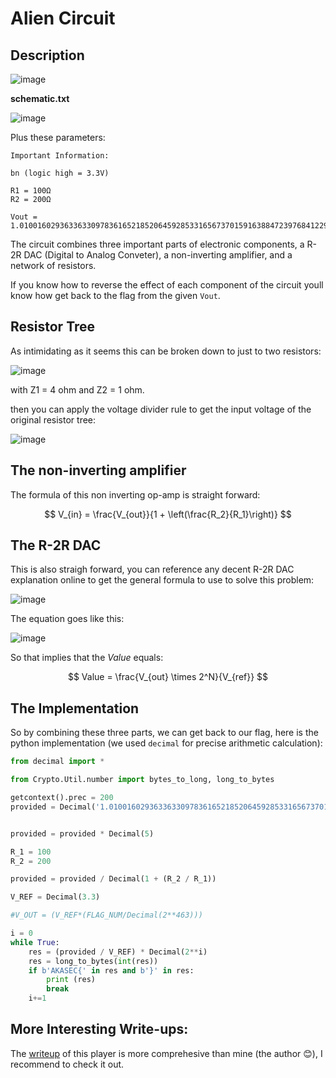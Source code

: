 # Alien Circuit

## Description

![image](https://github.com/AkaSec-1337-CyberSecurity-Club/Akasec-CTF-2024/assets/73129654/d59f2936-8b79-4092-9c62-8707471a57ae)

**schematic.txt**

![image](https://github.com/AkaSec-1337-CyberSecurity-Club/Akasec-CTF-2024/assets/73129654/4c0414fa-4ccf-4672-ba0f-69d4b2026c11)

Plus these parameters:
```
Important Information:

bn (logic high = 3.3V)

R1 = 100Ω
R2 = 200Ω

Vout = 1.0100160293633633097836165218520645928533165673701591638847239768412297771673628701675769728865523783884907827854645836850813325581348710325049612453127737826117688733914936444315081605041365932902096V
```

The circuit combines three important parts of electronic components, a R-2R DAC (Digital to Analog Conveter), a non-inverting amplifier, and a network of resistors.

If you know how to reverse the effect of each component of the circuit youll know how get back to the flag from the given `Vout`.

## Resistor Tree

As intimidating as it seems this can be broken down to just to two resistors:

![image](https://github.com/AkaSec-1337-CyberSecurity-Club/Akasec-CTF-2024/assets/73129654/01c8ccf8-6f00-429f-abc8-a4d24deabce0)

with Z1 = 4 ohm and Z2 = 1 ohm.

then you can apply the voltage divider rule to get the input voltage of the original resistor tree:

![image](https://github.com/AkaSec-1337-CyberSecurity-Club/Akasec-CTF-2024/assets/73129654/ae9659f4-fcbe-4dc1-a251-dc956112600b)

## The non-inverting amplifier

The formula of this non inverting op-amp is straight forward:

$$
V_{in} = \frac{V_{out}}{1 + \left(\frac{R_2}{R_1}\right)}
$$

## The R-2R DAC

This is also straigh forward, you can reference any decent R-2R DAC explanation online to get the general formula to use to solve this problem:

![image](https://github.com/AkaSec-1337-CyberSecurity-Club/Akasec-CTF-2024/assets/73129654/37bac0b2-b857-4468-9bae-394bb62cfad1)

The equation goes like this:

![image](https://github.com/AkaSec-1337-CyberSecurity-Club/Akasec-CTF-2024/assets/73129654/a44eb5fe-5a2e-4c66-b86d-53d471f9a42f)

So that implies that the $Value$ equals:

$$
Value = \frac{V_{out} \times 2^N}{V_{ref}}
$$

## The Implementation

So by combining these three parts, we can get back to our flag, here is the python implementation (we used `decimal` for precise arithmetic calculation):

```py
from decimal import *

from Crypto.Util.number import bytes_to_long, long_to_bytes

getcontext().prec = 200
provided = Decimal('1.0100160293633633097836165218520645928533165673701591638847239768412297771673628701675769728865523783884907827854645836850813325581348710325049612453127737826117688733914936444315081605041365932902096')


provided = provided * Decimal(5)

R_1 = 100
R_2 = 200

provided = provided / Decimal(1 + (R_2 / R_1))

V_REF = Decimal(3.3)

#V_OUT = (V_REF*(FLAG_NUM/Decimal(2**463)))

i = 0
while True:
    res = (provided / V_REF) * Decimal(2**i)
    res = long_to_bytes(int(res))
    if b'AKASEC{' in res and b'}' in res:
        print (res)
        break
    i+=1
```

## More Interesting Write-ups:
The [writeup](https://ihuomtia.onrender.com/akasec-hw-alien-circuit) of this player is more comprehesive than mine (the author 😊), I recommend to check it out.
